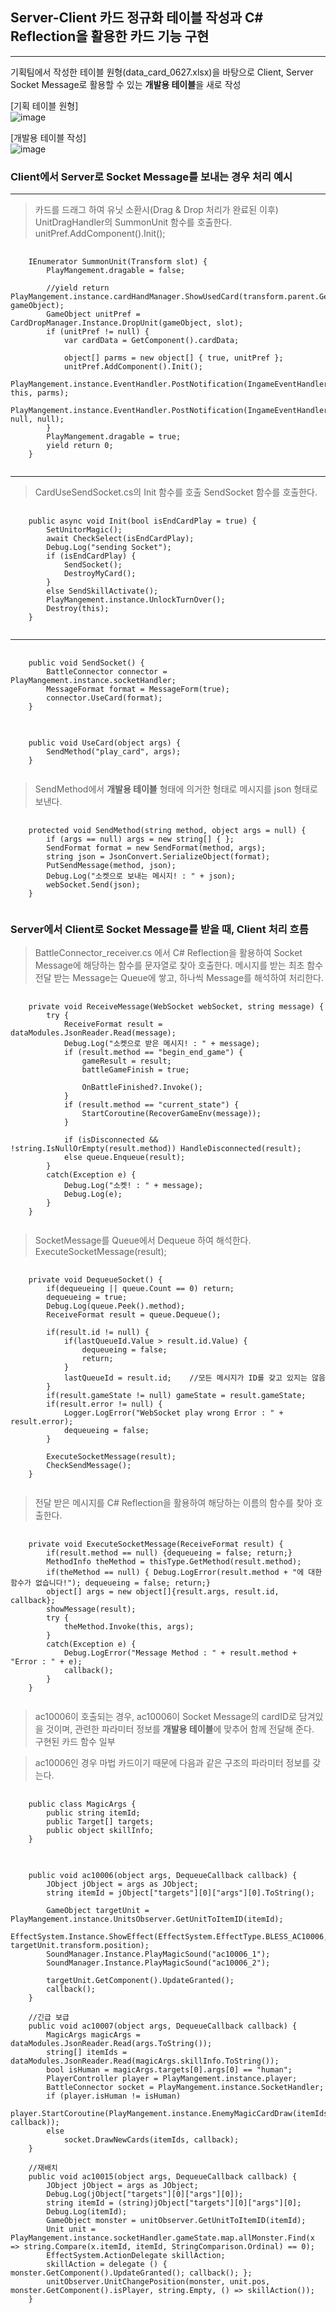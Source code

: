 ## Server-Client 카드 정규화 테이블 작성과 C# Reflection을 활용한 카드 기능 구현

---

기획팀에서 작성한 테이블 원형(data_card_0627.xlsx)을 바탕으로 Client, Server Socket Message로 활용할 수 있는 **개발용 테이블**을 새로 작성   

[기획 테이블 원형]   
![image](https://github.com/user-attachments/assets/861e8f3b-11fe-4940-972f-ec618b6b2fda)


[개발용 테이블 작성]   
![image](https://github.com/user-attachments/assets/0eb8e4ce-dbf5-4753-9733-f6206d5cba6e)

### Client에서 Server로 Socket Message를 보내는 경우 처리 예시

***

> 카드를 드래그 하여 유닛 소환시(Drag & Drop 처리가 완료된 이후) UnitDragHandler의 SummonUnit 함수를 호출한다.
> unitPref.AddComponent<CardUseSendSocket>().Init();

<pre>
  <code>
    IEnumerator SummonUnit(Transform slot) {
        PlayMangement.dragable = false;

        //yield return PlayMangement.instance.cardHandManager.ShowUsedCard(transform.parent.GetSiblingIndex(), gameObject);
        GameObject unitPref = CardDropManager.Instance.DropUnit(gameObject, slot);
        if (unitPref != null) {
            var cardData = GetComponent<CardHandler>().cardData;

            object[] parms = new object[] { true, unitPref };
            unitPref.AddComponent<CardUseSendSocket>().Init();
            PlayMangement.instance.EventHandler.PostNotification(IngameEventHandler.EVENT_TYPE.END_CARD_PLAY, this, parms);
            PlayMangement.instance.EventHandler.PostNotification(IngameEventHandler.EVENT_TYPE.FIELD_CHANGED, null, null);
        }
        PlayMangement.dragable = true;
        yield return 0;
    }
  </code>
</pre>

***

> CardUseSendSocket.cs의 Init 함수를 호출
> SendSocket 함수를 호출한다.

<pre>
  <code>
    public async void Init(bool isEndCardPlay = true) {
        SetUnitorMagic();
        await CheckSelect(isEndCardPlay);
        Debug.Log("sending Socket");
        if (isEndCardPlay) {
            SendSocket();
            DestroyMyCard();
        }
        else SendSkillActivate();
        PlayMangement.instance.UnlockTurnOver();
        Destroy(this);
    }
  </code>
</pre>


***

<pre>
  <code>
    public void SendSocket() {
        BattleConnector connector = PlayMangement.instance.socketHandler;
        MessageFormat format = MessageForm(true);
        connector.UseCard(format);
    }
  </code>
</pre>

<pre>
  <code>
    public void UseCard(object args) {
        SendMethod("play_card", args);
    }
  </code>
</pre>

> SendMethod에서 **개발용 테이블** 형태에 의거한 형태로 메시지를 json 형태로 보낸다.

<pre>
  <code>
    protected void SendMethod(string method, object args = null) {
        if (args == null) args = new string[] { };
        SendFormat format = new SendFormat(method, args);
        string json = JsonConvert.SerializeObject(format);
        PutSendMessage(method, json);
        Debug.Log("<color=red>소켓으로 보내는 메시지!</color> : " + json);
        webSocket.Send(json);
    }
  </code>
</pre>

### Server에서 Client로 Socket Message를 받을 때, Client 처리 흐름

> BattleConnector_receiver.cs 에서 C# Reflection을 활용하여 Socket Message에 해당하는 함수를 문자열로 찾아 호출한다.
> 메시지를 받는 최초 함수
> 전달 받는 Message는 Queue에 쌓고, 하나씩 Message를 해석하여 처리한다.

<pre>
  <code>
    private void ReceiveMessage(WebSocket webSocket, string message) {
        try {
            ReceiveFormat result = dataModules.JsonReader.Read<ReceiveFormat>(message);
            Debug.Log("<color=green>소켓으로 받은 메시지!</color> : " + message);
            if (result.method == "begin_end_game") {
                gameResult = result;
                battleGameFinish = true;
                
                OnBattleFinished?.Invoke();
            }
            if (result.method == "current_state") {
                StartCoroutine(RecoverGameEnv(message));
            }
            
            if (isDisconnected && !string.IsNullOrEmpty(result.method)) HandleDisconnected(result);
            else queue.Enqueue(result);
        }
        catch(Exception e) {
            Debug.Log("소켓! : " + message);
            Debug.Log(e);
        }
    }
  </code>
</pre>

> SocketMessage를 Queue에서 Dequeue 하여 해석한다.
> ExecuteSocketMessage(result);
<pre>
  <code>
    private void DequeueSocket() {
        if(dequeueing || queue.Count == 0) return;
        dequeueing = true;
        Debug.Log(queue.Peek().method);
        ReceiveFormat result = queue.Dequeue();
        
        if(result.id != null) {
            if(lastQueueId.Value > result.id.Value) {
                dequeueing = false;
                return;
            }
            lastQueueId = result.id;    //모든 메시지가 ID를 갖고 있지는 않음
        }
        if(result.gameState != null) gameState = result.gameState;
        if(result.error != null) {
            Logger.LogError("WebSocket play wrong Error : " + result.error);
            dequeueing = false;
        }

        ExecuteSocketMessage(result);
        CheckSendMessage();
    }
  </code>
</pre>

> 전달 받은 메시지를 C# Reflection을 활용하여 해당하는 이름의 함수를 찾아 호출한다.

<pre>
  <code>
    private void ExecuteSocketMessage(ReceiveFormat result) {
        if(result.method == null) {dequeueing = false; return;}
        MethodInfo theMethod = thisType.GetMethod(result.method);
        if(theMethod == null) { Debug.LogError(result.method + "에 대한 함수가 없습니다!"); dequeueing = false; return;}
        object[] args = new object[]{result.args, result.id, callback};
        showMessage(result);
        try {
            theMethod.Invoke(this, args);
        }
        catch(Exception e) {
            Debug.LogError("Message Method : " + result.method + "Error : " + e);
            callback();
        }
    }
  </code>
</pre>

> ac10006이 호출되는 경우, ac10006이 Socket Message의 cardID로 담겨있을 것이며, 관련한 파라미터 정보를 **개발용 테이블**에 맞추어 함께 전달해 준다.    
> 구현된 카드 함수 일부

> ac10006인 경우 마법 카드이기 때문에 다음과 같은 구조의 파라미터 정보를 갖는다.
<pre>
  <code>
    public class MagicArgs {
        public string itemId;
        public Target[] targets;
        public object skillInfo;
    }
  </code>
</pre>

<pre>
  <code>
    public void ac10006(object args, DequeueCallback callback) {
        JObject jObject = args as JObject;
        string itemId = jObject["targets"][0]["args"][0].ToString();

        GameObject targetUnit = PlayMangement.instance.UnitsObserver.GetUnitToItemID(itemId);
        EffectSystem.Instance.ShowEffect(EffectSystem.EffectType.BLESS_AC10006, targetUnit.transform.position);
        SoundManager.Instance.PlayMagicSound("ac10006_1");
        SoundManager.Instance.PlayMagicSound("ac10006_2");

        targetUnit.GetComponent<PlaceMonster>().UpdateGranted();
        callback();
    }

    //긴급 보급
    public void ac10007(object args, DequeueCallback callback) {
        MagicArgs magicArgs = dataModules.JsonReader.Read<MagicArgs>(args.ToString());
        string[] itemIds = dataModules.JsonReader.Read<string[]>(magicArgs.skillInfo.ToString());
        bool isHuman = magicArgs.targets[0].args[0] == "human";
        PlayerController player = PlayMangement.instance.player;
        BattleConnector socket = PlayMangement.instance.SocketHandler;
        if (player.isHuman != isHuman)
            player.StartCoroutine(PlayMangement.instance.EnemyMagicCardDraw(itemIds.Length, callback));
        else
            socket.DrawNewCards(itemIds, callback);
    }

    //재배치
    public void ac10015(object args, DequeueCallback callback) {
        JObject jObject = args as JObject;
        Debug.Log(jObject["targets"][0]["args"][0]);
        string itemId = (string)jObject["targets"][0]["args"][0];
        Debug.Log(itemId);
        GameObject monster = unitObserver.GetUnitToItemID(itemId);
        Unit unit = PlayMangement.instance.socketHandler.gameState.map.allMonster.Find(x => string.Compare(x.itemId, itemId, StringComparison.Ordinal) == 0);
        EffectSystem.ActionDelegate skillAction;
        skillAction = delegate () { monster.GetComponent<PlaceMonster>().UpdateGranted(); callback(); };
        unitObserver.UnitChangePosition(monster, unit.pos, monster.GetComponent<PlaceMonster>().isPlayer, string.Empty, () => skillAction());
    }
  </code>
</pre>
